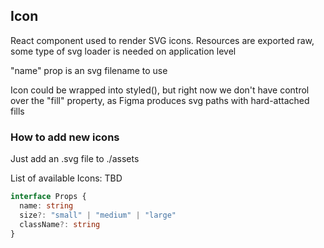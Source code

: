 ## Icon

React component used to render SVG icons.
Resources are exported raw, some type of svg loader is needed on application level

"name" prop is an svg filename to use

Icon could be wrapped into styled(), but right now we don't have
control over the "fill" property, as Figma produces svg paths with hard-attached fills

### How to add new icons

Just add an .svg file to ./assets

List of available Icons: TBD

```typescript
interface Props {
  name: string
  size?: "small" | "medium" | "large"
  className?: string
}
```
